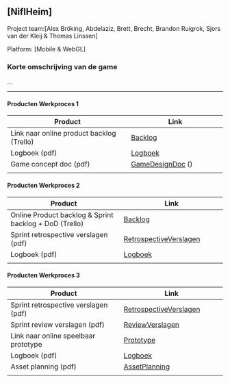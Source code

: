 ## [NiflHeim]
Project team:[Alex Bröking, Abdelaziz, Brett, Brecht, Brandon Ruigrok, Sjors van der Kleij & Thomas Linssen]

Platform:
[Mobile & WebGL]

### Korte omschrijving van de game
...

---
#### Producten Werkproces 1
| Product  | Link |
| ------ |  ------ |
| Link naar online product backlog (Trello) | [Backlog]()
| Logboek (pdf)                             | [Logboek]()
| Game concept doc (pdf)                    | [GameDesignDoc] ()
|<img width=500/>|<img width=300/>|
   
#### Producten Werkproces 2
| Product  | Link |
| ------ |  ------ |
| Online Product backlog & Sprint backlog + DoD (Trello)    | [Backlog]()
| Sprint retrospective verslagen (pdf)                      | [RetrospectiveVerslagen]()
| Logboek (pdf)                                             | [Logboek]()
|<img width=500/>|<img width=300/>|
   
#### Producten Werkproces 3
| Product  | Link |
| ------ |  ------ |
| Sprint retrospective verslagen (pdf)  | [RetrospectiveVerslagen]()
| Sprint review verslagen (pdf)         | [ReviewVerslagen]()
| Link naar online speelbaar prototype  | [Prototype]()
| Logboek (pdf)                         | [Logboek]()
| Asset planning (pdf)                  | [AssetPlanning]()
|<img width=500/>|<img width=300/>|

   [Backlog]: <https://trello.com/b/hik72z4q/mythe-2019-voorbeeld-trello>
   [Logboek]: <https://github.com/BerendWeij/agp_inlever_template/blob/master/producten/logboek.pdf>
   [GameDesignDoc]: <https://github.com/BerendWeij/agp_inlever_template/blob/master/producten/GameDesignDoc.pdf>
   [RetrospectiveVerslagen]: <https://github.com/BerendWeij/agp_inlever_template/blob/master/producten/RetrospectiveVerslagen.pdf>
   [ReviewVerslagen]: <https://github.com/BerendWeij/agp_inlever_template/blob/master/producten/ReviewVerslagen.pdf>
   [Prototype]: <https://www.mijnmytheprototype.nl>
   [AssetPlanning]: <https://github.com/BerendWeij/agp_inlever_template/blob/master/producten/AssetPlanning.pdf>
   
